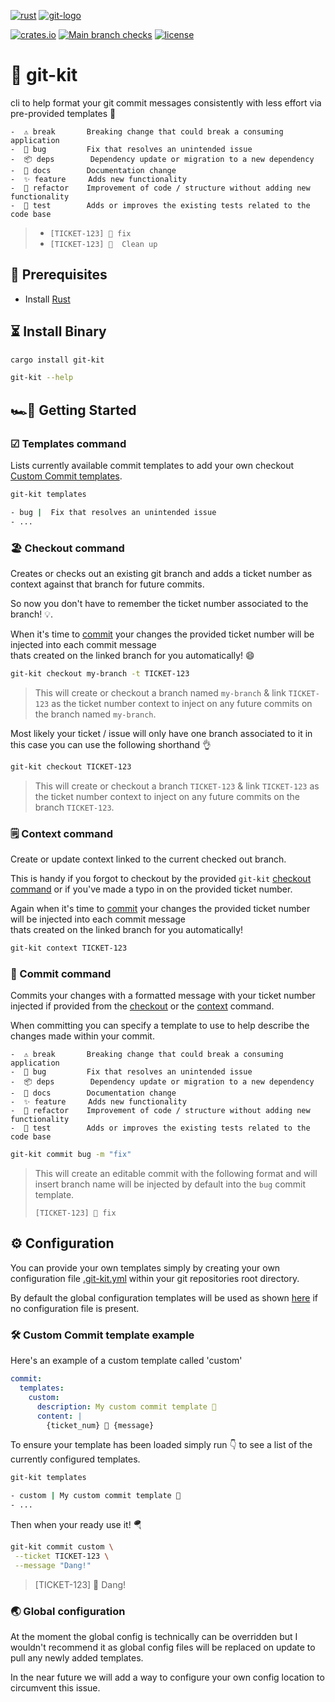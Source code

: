 [![rust](https://img.shields.io/badge/rust-161923?style=for-the-badge&logo=rust&logoColor=white)](https://www.rust-lang.org/)
[![git-logo](https://img.shields.io/badge/git-F05032?style=for-the-badge&logo=git&logoColor=white)](https://git-scm.com/)

[![crates.io](https://img.shields.io/crates/v/git-kit?label=%F0%9F%93%A6%20git-kit&style=flat-square)](https://crates.io/crates/git-kit)
[![Main branch checks](https://img.shields.io/github/workflow/status/xsv24/git-kit/Commit%20CI?label=%F0%9F%91%8C%20checks&style=flat-square)](https://github.com/xsv24/git-kit/actions)
[![license](https://img.shields.io/github/license/xsv24/git-kit?color=blue&style=flat-square&logo=)](./LICENSE)

# 🧰 git-kit

cli to help format your git commit messages consistently with less effort via pre-provided templates 🤩

```text
-  ⚠️ break       Breaking change that could break a consuming application
-  🐛 bug         Fix that resolves an unintended issue
-  📦 deps        Dependency update or migration to a new dependency
-  📖 docs        Documentation change
-  ✨ feature     Adds new functionality
-  🧹 refactor    Improvement of code / structure without adding new functionality
-  🧪 test        Adds or improves the existing tests related to the code base
```

> - `[TICKET-123] 🐛 fix`
> - `[TICKET-123] 🧹  Clean up`

## 🥽 Prerequisites

- Install [Rust](https://www.rust-lang.org/tools/install)

## ⏳ Install Binary

```bash
cargo install git-kit
```

```bash
git-kit --help
```

## 🏎️💨 Getting Started

### ☑ Templates command

Lists currently available commit templates to add your own checkout [Custom Commit templates](#-custom-commit-template-example).


```bash
git-kit templates

- bug |  Fix that resolves an unintended issue
- ...
```

### 🏖 Checkout command

Creates or checks out an existing git branch and adds a ticket number as context against that branch for future commits.

So now you don't have to remember the ticket number associated to the branch! 💡.

When it's time to [commit](#commit-command) your changes the provided ticket number will be injected into each commit message </br>
thats created on the linked branch for you automatically! 😄

```bash
git-kit checkout my-branch -t TICKET-123
```
> This will create or checkout a branch named `my-branch` & link `TICKET-123` as the ticket number context to inject on any future commits on the branch named `my-branch`.

Most likely your ticket / issue will only have one branch associated to it in this case you can use the following shorthand 👌

```bash
git-kit checkout TICKET-123
```
> This will create or checkout a branch `TICKET-123` & link `TICKET-123` as the ticket number context to inject on any future commits on the branch `TICKET-123`.

### 🗒 Context command

Create or update context linked to the current checked out branch.

This is handy if you forgot to checkout by the provided `git-kit` [checkout command](#checkout-command) or if you've made a typo
in on the provided ticket number.

Again when it's time to [commit](#commit-command) your changes the provided ticket number will be injected into each commit message </br>
thats created on the linked branch for you automatically! 

```bash
git-kit context TICKET-123
```

### 💍 Commit command

Commits your changes with a formatted message with your ticket number injected if provided from the [checkout](#checkout-command) or the [context](#context-command) command.

When committing you can specify a template to use to help describe the changes made within your commit.

```text
-  ⚠️ break       Breaking change that could break a consuming application
-  🐛 bug         Fix that resolves an unintended issue
-  📦 deps        Dependency update or migration to a new dependency
-  📖 docs        Documentation change
-  ✨ feature     Adds new functionality
-  🧹 refactor    Improvement of code / structure without adding new functionality
-  🧪 test        Adds or improves the existing tests related to the code base
```

```bash
git-kit commit bug -m "fix"
```
> This will create an editable commit with the following format and will insert branch name will be injected by default into the `bug` commit template.
>
> `[TICKET-123] 🐛 fix`


## ⚙️ Configuration

You can provide your own templates simply by creating your own configuration file [.git-kit.yml](.git-kit.yml) within your git repositories root directory.

By default the global configuration templates will be used as shown [here](.git-kit.yml) if no configuration file is present.

### 🛠 Custom Commit template example

Here's an example of a custom template called 'custom'

```yaml
commit:
  templates:
    custom:
      description: My custom commit template 🎸
      content: |
        {ticket_num} 🤘 {message}
```

To ensure your template has been loaded simply run 👇 to see a list of the currently configured templates.

```bash
git-kit templates

- custom | My custom commit template 🎸
- ...
```

Then when your ready use it! 🪂

```bash
git-kit commit custom \
 --ticket TICKET-123 \
 --message "Dang!"
```
> [TICKET-123] 🤘 Dang!


### 🌏 Global configuration

At the moment the global config is technically can be overridden but I wouldn't recommend it as global config files will be replaced on update to pull any newly added templates.

In the near future we will add a way to configure your own config location to circumvent this issue.
